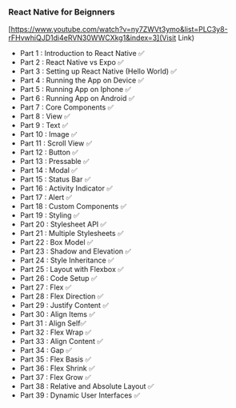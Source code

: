 ### React Native for Beignners
[https://www.youtube.com/watch?v=ny7ZWVt3ymo&list=PLC3y8-rFHvwhiQJD1di4eRVN30WWCXkg1&index=3](Visit Link)

- Part 1 : Introduction to React Native ✅
- Part 2 : React Native vs Expo ✅
- Part 3 : Setting up React Native (Hello World) ✅
- Part 4 : Running the App on Device ✅
- Part 5 : Running App on Iphone ✅
- Part 6 : Running App on Android ✅
- Part 7 : Core Components ✅
- Part 8 : View ✅
- Part 9 : Text ✅
- Part 10 : Image ✅
- Part 11 : Scroll View ✅
- Part 12 : Button ✅
- Part 13 : Pressable ✅
- Part 14 : Modal ✅
- Part 15 : Status Bar ✅
- Part 16 : Activity Indicator ✅
- Part 17 : Alert ✅
- Part 18 : Custom Components ✅
- Part 19 : Styling ✅
- Part 20 : Stylesheet API ✅
- Part 21 : Multiple Stylesheets ✅
- Part 22 : Box Model ✅
- Part 23 : Shadow and Elevation ✅
- Part 24 : Style Inheritance ✅
- Part 25 : Layout with Flexbox ✅
- Part 26 : Code Setup ✅
- Part 27 : Flex ✅
- Part 28 : Flex Direction ✅
- Part 29 : Justify Content ✅
- Part 30 : Align Items ✅
- Part 31 : Align Self✅
- Part 32 : Flex Wrap ✅
- Part 33 : Align Content ✅
- Part 34 : Gap ✅
- Part 35 : Flex Basis ✅
- Part 36 : Flex Shrink ✅
- Part 37 : Flex Grow ✅
- Part 38 : Relative and Absolute Layout ✅
- Part 39 : Dynamic User Interfaces ✅